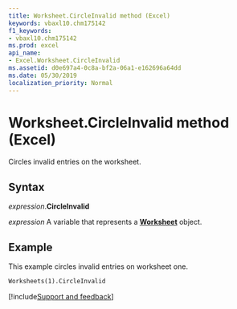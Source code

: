 ```yaml
---
title: Worksheet.CircleInvalid method (Excel)
keywords: vbaxl10.chm175142
f1_keywords:
- vbaxl10.chm175142
ms.prod: excel
api_name:
- Excel.Worksheet.CircleInvalid
ms.assetid: d0e697a4-0c8a-bf2a-06a1-e162696a64dd
ms.date: 05/30/2019
localization_priority: Normal
---
```



# Worksheet.CircleInvalid method (Excel)

Circles invalid entries on the worksheet.


## Syntax

_expression_.**CircleInvalid**

_expression_ A variable that represents a **[Worksheet](Excel.Worksheet.md)** object.


## Example

This example circles invalid entries on worksheet one.

```vb
Worksheets(1).CircleInvalid
```




[!include[Support and feedback](~/includes/feedback-boilerplate.md)]